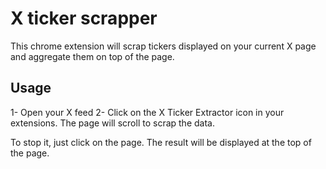 # X ticker scrapper
This chrome extension will scrap tickers displayed on your current X page and aggregate them on top of the page.

## Usage
1- Open your X feed
2- Click on the X Ticker Extractor icon in your extensions. The page will scroll to scrap the data.

To stop it, just click on the page. The result will be displayed at the top of the page.